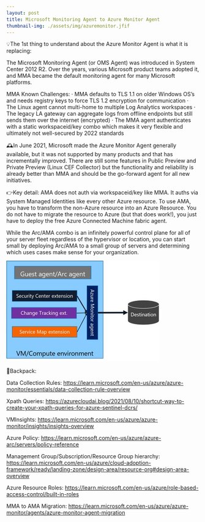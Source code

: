 ```yaml
---
layout: post
title: Microsoft Monitoring Agent to Azure Monitor Agent
thumbnail-img: ./assets/img/azuremonitor.jfif
---
```

💡The 1st thing to understand about the Azure Monitor Agent is what it is replacing:

The Microsoft Monitoring Agent (or OMS Agent) was introduced in System Center 2012 R2. Over the years, various Microsoft product teams adopted it, and MMA became the default monitoring agent for many Microsoft platforms.

MMA Known Challenges:
·       MMA defaults to TLS 1.1 on older Windows OS’s and needs registry keys to force TLS 1.2 encryption for communication
·       The Linux agent cannot multi-home to multiple Log Analytics workspaces
·       The legacy LA gateway can aggregate logs from offline endpoints but still sends them over the internet (encrypted)
·       The MMA agent authenticates with a static workspaceid/key combo which makes it very flexible and ultimately not well-secured by 2022 standards

🕰️In June 2021, Microsoft made the Azure Monitor Agent generally available, but it was not supported by many products and that has incrementally improved. There are still some features in Public Preview and Private Preview (Linux CEF Collector) but the functionality and reliability is already better than MMA and should be the go-forward agent for all new initiatives.

👉Key detail: AMA does not auth via workspaceid/key like MMA. It auths via System Managed Identities like every other Azure resource. To use AMA, you have to transform the non-Azure resource into an Azure Resource. You do not have to migrate the resource to Azure (but that does work!), you just have to deploy the free Azure Connected Machine fabric agent.

While the Arc/AMA combo is an infinitely powerful control plane for all of your server fleet regardless of the hypervisor or location, you can start small by deploying Arc/AMA to a small group of servers and determining which uses cases make sense for your organization.

![Image](/assets/img/azuremonitor.jfif)

🎒Backpack:

Data Collection Rules: https://learn.microsoft.com/en-us/azure/azure-monitor/essentials/data-collection-rule-overview

Xpath Queries: https://azurecloudai.blog/2021/08/10/shortcut-way-to-create-your-xpath-queries-for-azure-sentinel-dcrs/

VMInsights: https://learn.microsoft.com/en-us/azure/azure-monitor/insights/insights-overview

Azure Policy: https://learn.microsoft.com/en-us/azure/azure-arc/servers/policy-reference

Management Group/Subscription/Resource Group hierarchy: https://learn.microsoft.com/en-us/azure/cloud-adoption-framework/ready/landing-zone/design-area/resource-org#design-area-overview

Azure Resource Roles: https://learn.microsoft.com/en-us/azure/role-based-access-control/built-in-roles

MMA to AMA Migration: https://learn.microsoft.com/en-us/azure/azure-monitor/agents/azure-monitor-agent-migration

